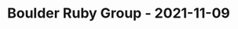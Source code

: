 ---
layout: post
title: Boulder Ruby Group - 2021-11-09
datetime: '2021-11-09T20:00:00-05:00'
name: Boulder Ruby Group
external_url: https://www.meetup.com/boulder_ruby_group/events/278223975/
online_event: false
year_month: 2021-11
---